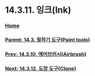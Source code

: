 # 14.3.11. 잉크(Ink)

### [Home](./00-home.md)
### [Parent: 14.3. 칠하기 도구(Paint tools)](./14-03-00-paint-tools.md)
### [Prev: 14.3.10. 에어브러시(Airbrush)](./14-03-10-airbrush.md)
### [Next: 14.3.12. 도장 도구(Clone)](./14-03-12-clone.md)
